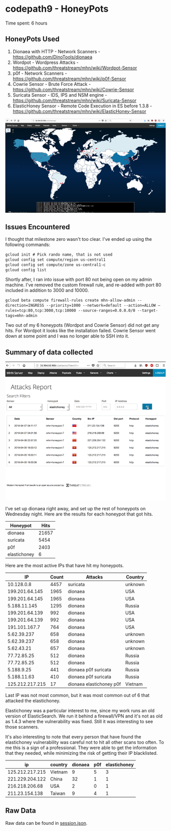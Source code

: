 # codepath9 - HoneyPots

Time spent: 6 hours

## HoneyPots Used

1. Dionaea with HTTP - Network Scanners - https://github.com/DinoTools/dionaea
1. Wordpot - Wordpress Attacks - https://github.com/threatstream/mhn/wiki/Wordpot-Sensor
1. p0f - Network Scanners - https://github.com/threatstream/mhn/wiki/p0f-Sensor
1. Cowrie Sensor - Brute Force Attack - https://github.com/threatstream/mhn/wiki/Cowrie-Sensor
1. Suricata Sensor - IDS, IPS and NSM engine - https://github.com/threatstream/mhn/wiki/Suricata-Sensor
1. ElasticHoney Sensor - Remote Code Execution in ES before 1.3.8 - https://github.com/threatstream/mhn/wiki/ElasticHoney-Sensor

![](map.png)

## Issues Encountered

I thought that milestone zero wasn't too clear. I've ended up using the following commands:

```
gcloud init # Pick rando name, that is not used
gcloud config set compute/region us-central1
gcloud config set compute/zone us-central1-c
gcloud config list
```

Shortly after, I ran into issue with port 80 not being open on my admin machine. I've removed the custom firewall rule, and re-added with port 80 included in addition to 3000 and 10000.

```
gcloud beta compute firewall-rules create mhn-allow-admin --direction=INGRESS --priority=1000 --network=default --action=ALLOW —rules=tcp:80,tcp:3000,tcp:10000 --source-ranges=0.0.0.0/0 --target-tags=mhn-admin
```

Two out of my 6 honeypots (Wordpot and Cowrie Sensor) did not get any hits. For Wordpot it looks like the installation failed. Cowrie Sensor went down at some point and I was no longer able to SSH into it.

## Summary of data collected

![](./demo.gif)

I've set up dionaea right away, and set up the rest of honeypots on Wednesday night. Here are the results for each honeypot that got hits.

|Honeypot|Hits|
|--------|----|
|dionaea|21657
|suricata|5454|
|p0f|2403|
|elastichoney|6|

Here are the most active IPs that have hit my honeypots.

| IP | Count | Attacks | Country|
|----|-------|---------|--------|
| 10.128.0.8|4457|suricata|unknown|
| 199.201.64.145|1965|dionaea|USA|
| 199.201.64.145|1965|dionaea|USA|
| 5.188.11.145|1295|dionaea|Russia|
| 199.201.64.139|992|dionaea|USA|
| 199.201.64.139|992|dionaea|USA|
| 191.101.167.7|764|dionaea|USA|
| 5.62.39.237|658|dionaea|unknown|
| 5.62.39.237|658|dionaea|unknown|
| 5.62.43.21|657|dionaea|unknown|
| 77.72.85.25|512|dionaea|Russia|
| 77.72.85.25|512|dionaea|Russia|
| 5.188.9.25|441|dionaea p0f suricata|Russia|
| 5.188.11.63|410|dionaea p0f suricata|Russia|
|125.212.217.215|17|dionaea elastichoney p0f|Vietnam|

Last IP was not most common, but it was most common out of 6 that attacked the elastichoney.

Elastichoney was a particular interest to me, since my work runs an old version of ElasticSearch. We run it behind a firewall/VPN and it's not as old as 1.4.3 where the vulnerability was fixed. Still it was interesting to see those scanners.

It's also interesting to note that every person that have found the elastichoney vulnerability was careful not to hit all other scans too often. To me this is a sign of a professional. They were able to get the information that they needed, while minimizing the risk of getting their IP blacklisted.

|ip|country|dionaea|p0f|elastichoney|
|--|-------|-------|---|------------|
|125.212.217.215|Vietnam|9|5|3|
|221.229.204.122|China|32|1|1|
|216.218.206.68|USA|2|0|1|
|211.23.154.138|Taiwan|9|4|1|

## Raw Data

Raw data can be found in [session.json](./session.json).